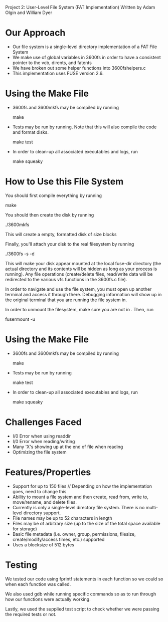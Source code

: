 Project 2: User-Level File System (FAT Implementation)
Written by Adam Olgin and William Dyer

Our Approach
============
* Our file system is a single-level directory implementation of a FAT File System
* We make use of global variables in 3600fs in order to have a consistent pointer to the vcb, dirents, and fatents
* We have broken out some helper functions into 3600fshelpers.c
* This implementation uses FUSE version 2.6.


Using the Make File
===================

* 3600fs and 3600mkfs may be compiled by running

  make


* Tests may be run by running. Note that this will also compile the code and format disks.

  make test


* In order to clean-up all associated executables and logs, run

  make squeaky


How to Use this File System
===========================

You should first compile everything by running

make

You should then create the disk by running

./3600mkfs <disksize>

This will create a empty, formatted disk of size <disksize> blocks


Finally, you'll attach your disk to the real filesystem by running

./3600fs -s -d <fuse-dir>

This will make your disk appear mounted at the local fuse-dir directory (the
actual directory and its contents will be hidden as long as your process
is running).  Any file operations (create/delete files, read/write data will
be redirected to the various vfs functions in the 3600fs.c file).

In order to navigate and use the file system, 
you must open up another terminal and access it through there.
Debugging information will show up in the original terminal
that you are running the file system in.

In order to unmount the filesystem, make sure you are not in <fuse-dir>.
Then, run

fusermount -u <fuse-dir>


Using the Make File
===================

* 3600fs and 3600mkfs may be compiled by running

  make


* Tests may be run by running

  make test


* In order to clean-up all associated executables and logs, run

  make squeaky


Challenges Faced
================
* I/0 Error when using readdir
* I/0 Error when reading/writing
* Many 'X's showing up at the end of file when reading
* Optimizing the file system


Features/Properties
===================
* Support for up to 150 files // Depending on how the implementation goes, need to change this
* Ability to mount a file system and then create, read from, write to, move/rename, and delete files. 
* Currently is only a single-level directory file system. There is no multi-level directory support.
* File names may be up to 52 characters in length
* Files may be of arbitrary size (up to the size of the total space available for storage) 
* Basic file metadata (i.e. owner, group, permissions, filesize, create/modify/access times, etc.) supported
* Uses a blocksize of 512 bytes


Testing
=======
We tested our code using fprintf statements in each function 
so we could so when each function was called. 

We also used gdb while running specific commands 
so as to run through how our functions were actually working. 

Lastly, we used the supplied test script to check 
whether we were passing the required tests or not.
